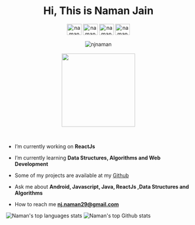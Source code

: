 <h1 align="center">Hi, This is Naman Jain</h1> 
<p align="center"
<a href="https://www.linkedin.com/in/naman-jain-9a1710152/" target="blank"><img align="center" src="https://cdn.jsdelivr.net/npm/simple-icons@3.0.1/icons/linkedin.svg" alt="naman" height="30" width="40" /></a>
<a href="https://instagram.com/naman910" target="blank"><img align="center" src="https://cdn.jsdelivr.net/npm/simple-icons@3.0.1/icons/instagram.svg" alt="naman" height="30" width="40" /></a>
<a href="https://www.codechef.com/users/naman471" target="blank"><img align="center" src="https://cdn.jsdelivr.net/npm/simple-icons@3.1.0/icons/codechef.svg" alt="naman" height="30" width="40" /></a>
<a href="https://codeforces.com/profile/naman471" target="blank"><img align="center" src="https://cdn.jsdelivr.net/npm/simple-icons@3.0.1/icons/codeforces.svg" alt="naman" height="30" width="40" /></a><br><br>
<img src="https://komarev.com/ghpvc/?username=njnaman" alt="njnaman" />
<br><br>
<img src="https://media.giphy.com/media/27c7Jo2GU5tpCEQT0y/giphy.gif" height="200"/>
</p>
<br>

<div>

- I’m currently working on **ReactJs** 

- I’m currently learning **Data Structures, Algorithms and Web Development**

- Some of my projects are available at my [Github](https://github.com/njnaman)

- Ask me about **Android, Javascript, Java, ReactJs ,Data Structures and Algorithms**

- How to reach me **nj.naman29@gmail.com**

</div>



<div class="row">

![Naman's top languages stats](https://github-readme-stats.vercel.app/api/top-langs/?username=njnaman&theme=dark)
![Naman's top Github stats](https://github-readme-stats.vercel.app/api?username=njnaman&show_icons=true&theme=dark)

</div>
